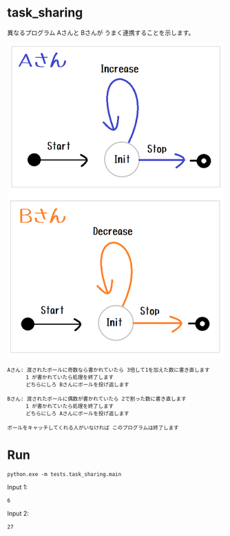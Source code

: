 # task_sharing

異なるプログラム Aさんと Bさんが うまく連携することを示します。  

![20211205blog4a2.png](docs/img/20211205blog4a2.png)  

```plain
Aさん: 渡されたボールに奇数なら書かれていたら 3倍して1を加えた数に書き直します
      1 が書かれていたら処理を終了します
      どちらにしろ Bさんにボールを投げ返します

Bさん: 渡されたボールに偶数が書かれていたら 2で割った数に書き直します
      1 が書かれていたら処理を終了します
      どちらにしろ Aさんにボールを投げ返します

ボールをキャッチしてくれる人がいなければ このプログラムは終了します
```

# Run

```shell
python.exe -m tests.task_sharing.main
```

Input 1:

```plain
6
```

Input 2:

```plain
27
```
